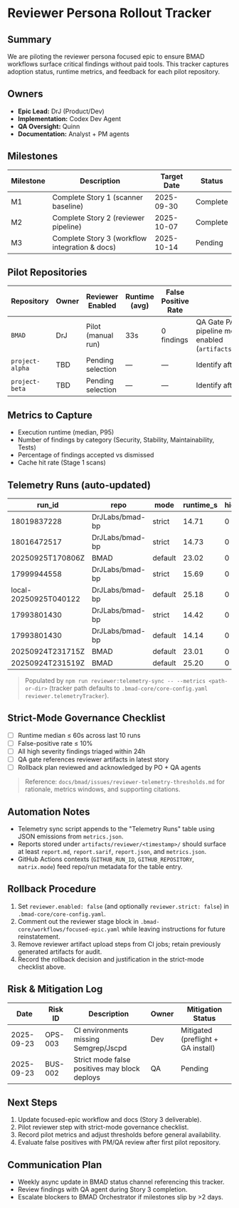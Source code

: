 # Reviewer Persona Rollout Tracker

## Summary

We are piloting the reviewer persona focused epic to ensure BMAD workflows surface critical findings without paid tools. This tracker captures adoption status, runtime metrics, and feedback for each pilot repository.

## Owners

- **Epic Lead:** DrJ (Product/Dev)
- **Implementation:** Codex Dev Agent
- **QA Oversight:** Quinn
- **Documentation:** Analyst + PM agents

## Milestones

| Milestone | Description                                    | Target Date | Status   |
| --------- | ---------------------------------------------- | ----------- | -------- |
| M1        | Complete Story 1 (scanner baseline)            | 2025-09-30  | Complete |
| M2        | Complete Story 2 (reviewer pipeline)           | 2025-10-07  | Complete |
| M3        | Complete Story 3 (workflow integration & docs) | 2025-10-14  | Pending  |

## Pilot Repositories

| Repository      | Owner | Reviewer Enabled   | Runtime (avg) | False Positive Rate | Notes                                                                                                                |
| --------------- | ----- | ------------------ | ------------- | ------------------- | -------------------------------------------------------------------------------------------------------------------- |
| `BMAD`          | DrJ   | Pilot (manual run) | 33s           | 0 findings          | QA Gate PASS. Reviewer persona pipeline merged; telemetry auto-sync enabled (`artifacts/reviewer/20250924T221637Z`). |
| `project-alpha` | TBD   | Pending selection  | —             | —                   | Identify after Story 2                                                                                               |
| `project-beta`  | TBD   | Pending selection  | —             | —                   | Identify after Story 3                                                                                               |

## Metrics to Capture

- Execution runtime (median, P95)
- Number of findings by category (Security, Stability, Maintainability, Tests)
- Percentage of findings accepted vs dismissed
- Cache hit rate (Stage 1 scans)

## Telemetry Runs (auto-updated)

| run_id                | repo            | mode    | runtime_s | high_findings | false_positive_rate | report_link                                                           |
| --------------------- | --------------- | ------- | --------- | ------------- | ------------------- | --------------------------------------------------------------------- |
| 18019837228           | DrJLabs/bmad-bp | strict  | 14.71     | 0             | 0.00                | https://github.com/DrJLabs/bmad-bp/actions/runs/18019837228           |
| 18016472517           | DrJLabs/bmad-bp | strict  | 14.73     | 0             | 0.00                | https://github.com/DrJLabs/bmad-bp/actions/runs/18016472517           |
| 20250925T170806Z      | BMAD            | default | 23.02     | 0             | 0.00                | https://github.com/BMAD/actions/runs/20250925T170806Z                 |
| 17999944558           | DrJLabs/bmad-bp | strict  | 15.69     | 0             | 0.00                | https://github.com/DrJLabs/bmad-bp/actions/runs/17999944558           |
| local-20250925T040122 | DrJLabs/bmad-bp | default | 25.18     | 0             | 0.00                | https://github.com/DrJLabs/bmad-bp/actions/runs/local-20250925T040122 |
| 17993801430           | DrJLabs/bmad-bp | strict  | 14.42     | 0             | 0.00                | artifacts/reviewer/20250925T010832Z/metrics.json                      |
| 17993801430           | DrJLabs/bmad-bp | default | 14.14     | 0             | 0.00                | artifacts/reviewer/20250925T010849Z/metrics.json                      |
| 20250924T231715Z      | BMAD            | default | 23.01     | 0             | 0.00                | artifacts/reviewer/20250924T231715Z/metrics.json                      |
| 20250924T231519Z      | BMAD            | default | 25.20     | 0             | 0.00                | artifacts/reviewer/20250924T231519Z/metrics.json                      |

> Populated by `npm run reviewer:telemetry-sync -- --metrics <path-or-dir>` (tracker path defaults to `.bmad-core/core-config.yaml` `reviewer.telemetryTracker`).

## Strict-Mode Governance Checklist

- [ ] Runtime median ≤ 60s across last 10 runs
- [ ] False-positive rate ≤ 10%
- [ ] All high severity findings triaged within 24h
- [ ] QA gate references reviewer artifacts in latest story
- [ ] Rollback plan reviewed and acknowledged by PO + QA agents

> Reference: `docs/bmad/issues/reviewer-telemetry-thresholds.md` for rationale, metrics windows, and supporting citations.

## Automation Notes

- Telemetry sync script appends to the "Telemetry Runs" table using JSON emissions from `metrics.json`.
- Reports stored under `artifacts/reviewer/<timestamp>/` should surface at least `report.md`, `report.sarif`, `report.json`, and `metrics.json`.
- GitHub Actions contexts (`GITHUB_RUN_ID`, `GITHUB_REPOSITORY`, `matrix.mode`) feed repo/run metadata for the table entry.

## Rollback Procedure

1. Set `reviewer.enabled: false` (and optionally `reviewer.strict: false`) in `.bmad-core/core-config.yaml`.
2. Comment out the reviewer stage block in `.bmad-core/workflows/focused-epic.yaml` while leaving instructions for future reinstatement.
3. Remove reviewer artifact upload steps from CI jobs; retain previously generated artifacts for audit.
4. Record the rollback decision and justification in the strict-mode checklist above.

## Risk & Mitigation Log

| Date       | Risk ID | Description                                   | Owner | Mitigation Status                  |
| ---------- | ------- | --------------------------------------------- | ----- | ---------------------------------- |
| 2025-09-23 | OPS-003 | CI environments missing Semgrep/Jscpd         | Dev   | Mitigated (preflight + GA install) |
| 2025-09-23 | BUS-002 | Strict mode false positives may block deploys | QA    | Pending                            |

## Next Steps

1. Update focused-epic workflow and docs (Story 3 deliverable).
2. Pilot reviewer step with strict-mode governance checklist.
3. Record pilot metrics and adjust thresholds before general availability.
4. Evaluate false positives with PM/QA review after first pilot repository.

## Communication Plan

- Weekly async update in BMAD status channel referencing this tracker.
- Review findings with QA agent during Story 3 completion.
- Escalate blockers to BMAD Orchestrator if milestones slip by >2 days.
